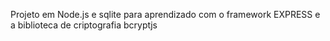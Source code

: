 Projeto em Node.js e sqlite para aprendizado com o framework EXPRESS e a biblioteca de criptografia bcryptjs
